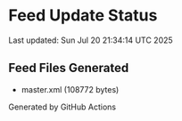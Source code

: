 # Feed Update Status
Last updated: Sun Jul 20 21:34:14 UTC 2025

## Feed Files Generated
- master.xml (108772 bytes)

Generated by GitHub Actions
